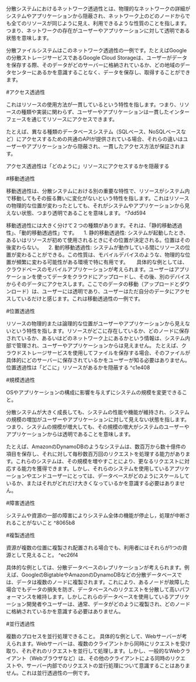 
分散システムにおけるネットワーク透過性とは、物理的なネットワークの詳細がシステムやアプリケーションから隠蔽され、ネットワーク上のどのノードからでも全てのリソースが同じように見え、利用できるような性質のことを指します。つまり、ネットワークの存在がユーザーやアプリケーションに対して透明である状態を意味します。

分散ファイルシステムはこのネットワーク透過性の一例です。たとえばGoogleの分散ストレージサービスであるGoogle Cloud Storageは、ユーザーがデータを保存する際、そのデータがどのサーバーに格納されているか、どの地域のデータセンターにあるかを意識することなく、データを保存し、取得することができます。

#アクセス透過性

これはリソースの使用方法が一貫しているという特性を指します。つまり、リソースの種類や実装に関わらず、ユーザーやアプリケーションは一貫したインターフェースを通じてリソースにアクセスできます。

たとえば、異なる種類のデータベースシステム（SQLベース、NoSQLベースなど）にアクセスするための共通のAPIが提供されている場合、それらの違いはユーザーやアプリケーションから隠蔽され、一貫したアクセス方法が保証されます。

アクセス透過性は「どのように」リソースにアクセスするかを隠蔽する


#移動透過性

移動透過性は、分散システムにおける別の重要な特性で、リソースがシステム内で移動してもその振る舞いに変化がないという特性を指します。これはリソースの物理的な位置が変わったとしても、それがシステムやアプリケーションから見えない状態、つまり透明であることを意味します。 ^7dd594

移動透過性には大きく分けて２つの種類があります。それは、「静的移動透過性」、「動的移動透過性」です。
　1. 静的移動透過性: システムが起動したとき、あるいはリソースが初めて使用されるときにその位置が決定される。位置はその後変わらない。
　2. 動的移動透過性: システムが動作している間にリソースの位置が変わることができる。この性質は、モバイルデバイスのような、物理的な位置が頻繁に変わる可能性がある環境で特に有用です。
　
具体的な例としては、クラウドベースのモバイルアプリケーションが考えられます。ユーザーはアプリケーションを使ってデータをクラウドにアップロードし、その後、別のデバイスからそのデータにアクセスします。ここでのデータの移動（アップロードとダウンロード）は、ユーザーには透明であり、ユーザーはただ自分のデータにアクセスしているだけと感じます。これは移動透過性の一例です。

#位置透過性

リソースの物理的または論理的な位置がユーザーやアプリケーションから見えないという特性を指します。リソースがどこに存在しているか、どのノードに保存されているか、あるいはどのネットワーク上にあるかという情報は、システム内部で管理され、ユーザーやアプリケーションからは見えません。
たとえば、クラウドストレージサービスを使用してファイルを保存する場合、そのファイルが具体的にどのサーバーに保存されているかをユーザーが知る必要はありません。
位置透過性は「どこに」リソースがあるかを隠蔽する ^c1e408

#規模透過性

OSやアプリケーションの構成に影響を与えずにシステムの規模を変更できること。

分散システムが大きく成長しても、システムの性能や機能が維持され、システムの規模の増加がユーザーやアプリケーションに対して見えない状態を指します。つまり、システムの規模が増大しても、その規模の増大がシステムのユーザーやアプリケーションからは透明であることを意味します。

たとえば、AmazonのDynamoDBのようなシステムは、数百万から数十億件の項目を保存し、それに対して毎秒数百万回のリクエストを処理する能力があります。これらのシステムは、その規模を増やすことにより、更なるリクエストに対応する能力を獲得できます。しかし、それらのシステムを使用しているアプリケーションやエンドユーザーにとっては、データベースがどのようにスケールしているか、またはそれがどれだけ大きくなっているかを意識する必要はありません。

#障害透過性

システムや資源の一部の障害によりシステム全体の機能が停止し，処理が中断されることがないこと ^8065b8

#複製透過性

資源が複数の位置に複製され配置される場合でも、利用者にはそれらが1つの資源として見えること。 ^ec26f4

具体的な例としては、分散データベースのレプリケーションが考えられます。例えば、GoogleのBigtableやAmazonのDynamoDBなどの分散データベースでは、データは複数のノードに複製されます。これにより、あるノードが故障した場合でもデータの損失を防ぎ、データベースへのリクエストを分散して高いパフォーマンスを維持します。しかしこれらのデータベースを使用しているアプリケーション開発者やユーザーは、通常、データがどのように複製され、どのノードに格納されているかを意識する必要はありません。

#並行透過性

複数のプロセスを並行処理できること。
具体的な例として、Webサーバーが考えられます。Webサーバーは、複数のクライアントから同時にリクエストを受け取り、それぞれのリクエストを並行して処理します。しかし、一般的なWebクライアント（Webブラウザなど）は、その他のクライアントによる同時のリクエストや、サーバー内部でのリクエストの並行処理について意識することはありません。これは並行透過性の一例です。